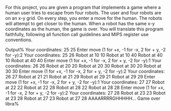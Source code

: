 For this project, you are given a program that implements a game where a human user tries to escape from four robots. The user and four robots are on an x-y grid. On every step, you enter a move for the human. The robots will attempt to get closer to the human.
When a robot has the same x-y coordinates as the human, the game is over. You will translate this program faithfully, following all function call guidelines and MIPS register use conventions.


Output% 
Your coordinates: 25 25
Enter move (1 for +x, -1 for -x, 2 for + y, -2 for -y):2
Your coordinates: 25 26
Robot at 10 10
Robot at 10 40
Robot at 40 10
Robot at 40 40
Enter move (1 for +x, -1 for -x, 2 for + y, -2 for -y):1
Your coordinates: 26 26
Robot at 20 20
Robot at 20 30
Robot at 30 20
Robot at 30 30
Enter move (1 for +x, -1 for -x, 2 for + y, -2 for -y):2
Your coordinates: 26 27
Robot at 21 21
Robot at 21 29
Robot at 29 21
Robot at 29 29
Enter move (1 for +x, -1 for -x, 2 for + y, -2 for -y):1
Your coordinates: 27 27
Robot at 22 22
Robot at 22 28
Robot at 28 22
Robot at 28 28
Enter move (1 for +x, -1 for -x, 2 for + y, -2 for -y):2
Your coordinates: 27 28
Robot at 23 23
Robot at 23 28
Robot at 27 23
Robot at 27 28
AAAARRRRGHHHHH... Game over
libra%
